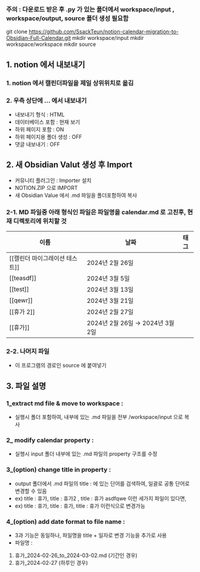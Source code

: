 ### 주의 : 다운로드 받은 후 .py 가 있는 폴더에서 workspace/input , workspace/output, source 폴더 생성 필요함
git clone https://github.com/SsackTeun/notion-calendar-migration-to-Obsidian-Full-Calendar.git
mkdir workspace/input
mkdir workspace/workspace
mkdir source

## 1. notion 에서 내보내기
### 1. notion 에서 캘린더파일을 제일 상위위치로 옮김
### 2. 우측 상단에 ... 에서 내보내기
- 내보내기 형식 : HTML 
- 데이터베이스 포함 : 현재 보기
- 하위 페이지 포함 : ON
- 하위 페이지용 폴더 생성 : OFF
- 댓글 내보내기 : OFF

## 2. 새 Obsidian Valut 생성 후 Import
- 커뮤니티 플러그인 : Importer 설치
- NOTION.ZIP 으로 IMPORT
- 새 Obsidian Value 에서 .md 파일을 폴더포함하여 복사

### 2-1. MD 파일중 아래 형식인 파일은 파일명을 calendar.md 로 고친후, 현재 디렉토리에 위치할 것
| 이름                 | 날짜                         | 태그  |
| ------------------ | -------------------------- | --- |
| [[캘린더 마이그레이션 테스트]] | 2024년 2월 26일               |     |
| [[teasdf]]         | 2024년 3월 5일                |     |
| [[test]]           | 2024년 3월 13일               |     |
| [[qewr]]           | 2024년 3월 21일               |     |
| [[휴가 2]]           | 2024년 2월 27일               |     |
| [[휴가]]             | 2024년 2월 26일 → 2024년 3월 2일 |     |

### 2-2. 나머지 파일
- 이 프로그램의 경로인 source 에 붙여넣기

## 3. 파일 설명
### 1_extract md file & move to workspace : 
- 실행시 폴더 포함하여, 내부에 있는 .md 파일을 전부 /workspace/input 으로 복사

### 2_ modify calendar property :
- 실행시 input 폴더 내부에 있는 .md 파일의 property 구조를 수정

### 3_(option) change title in property :
- output 폴더에서 .md 파일의 title : 에 있는 단어를 검색하여, 일괄로 공통 단어로 변경할 수 있음
- ex) title : 휴가, title : 휴가2 , title : 휴가 asdfqwe 이런 세가지 파일이 있다면,
- ex) title : 휴가, title : 휴가, title : 휴가 이런식으로 변경가능

### 4_(option) add date format to file name :
- 3과 기능은 동일하나, 파일명을 title + 일자로 변경 기능을 추가로 사용
- 파일명 : 
1. 휴가_2024-02-26_to_2024-03-02.md (기간인 경우)
2. 휴가_2024-02-27 (하루인 경우)




